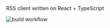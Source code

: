 RSS client written on React + TypeScript

![build workflow](https://github.com/sergeylenkov/RSS/actions/workflows/github-actions.yml/badge.svg)